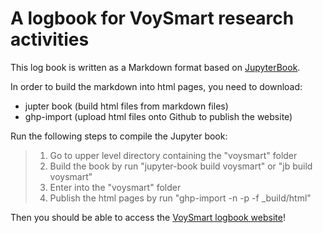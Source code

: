 # A logbook for VoySmart research activities


This log book is written as a Markdown format based on [JupyterBook](https://jupyterbook.org/start/your-first-book.html).

In order to build the markdown into html pages, you need to download:
- jupter book (build html files from markdown files)
- ghp-import  (upload html files onto Github to publish the website)

Run the following steps to compile the Jupyter book:

> 1. Go to upper level directory containing the "voysmart" folder
> 2. Build the book by run "jupyter-book build voysmart" or "jb build voysmart"
> 3. Enter into the "voysmart" folder
> 4. Publish the html pages by run "ghp-import -n -p -f _build/html"

Then you should be able to access the [VoySmart logbook website](https://wengangmao.github.io/voysmart/contents/home.html)!